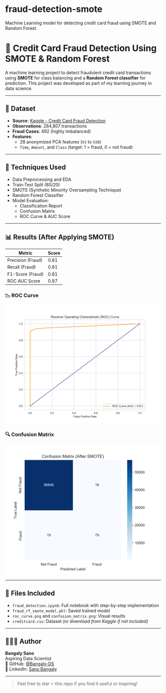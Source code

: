 # fraud-detection-smote
Machine Learning model for detecting credit card fraud using SMOTE and Random Forest.
# 🚨 Credit Card Fraud Detection Using SMOTE & Random Forest

A machine learning project to detect fraudulent credit card transactions using **SMOTE** for class balancing and a **Random Forest classifier** for prediction. This project was developed as part of my learning journey in data science.

---

## 📁 Dataset

- **Source**: [Kaggle - Credit Card Fraud Detection](https://www.kaggle.com/datasets/mlg-ulb/creditcardfraud)
- **Observations**: 284,807 transactions
- **Fraud Cases**: 492 (highly imbalanced)
- **Features**:
  - 28 anonymized PCA features (`V1` to `V28`)
  - `Time`, `Amount`, and `Class` (target: 1 = fraud, 0 = not fraud)

---

## 🧠 Techniques Used

- Data Preprocessing and EDA
- Train-Test Split (80/20)
- SMOTE (Synthetic Minority Oversampling Technique)
- Random Forest Classifier
- Model Evaluation:
  - Classification Report
  - Confusion Matrix
  - ROC Curve & AUC Score

---

## 📊 Results (After Applying SMOTE)

| Metric              | Score |
|---------------------|-------|
| Precision (Fraud)   | 0.81  |
| Recall (Fraud)      | 0.81  |
| F1-Score (Fraud)    | 0.81  |
| ROC AUC Score       | 0.97  |

### 📉 ROC Curve
![ROC Curve](roc_curve.png)

### 🔍 Confusion Matrix
![Confusion Matrix](confusion_matrix.png)

---

## 💾 Files Included

- `fraud_detection.ipynb`: Full notebook with step-by-step implementation
- `fraud_rf_smote_model.pkl`: Saved trained model
- `roc_curve.png` and `confusion_matrix.png`: Visual results
- `creditcard.csv`: Dataset *(or download from Kaggle if not included)*

---

## 👨🏽‍💻 Author

**Bangaly Sano**  
Aspiring Data Scientist  
📍 GitHub: [@Bangaly-DS](https://github.com/Bangaly-DS)  
🔗 LinkedIn: [Sano Bangaly](https://linkedin.com/in/sano-bangaly-064535146)

---

> Feel free to star ⭐ this repo if you find it useful or inspiring!






